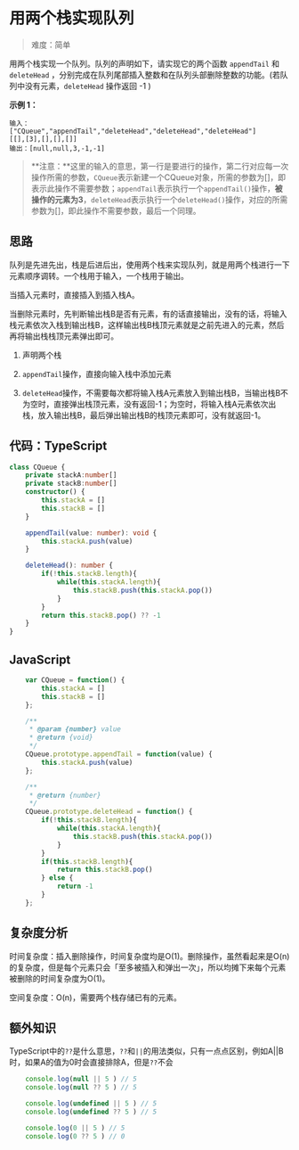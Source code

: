 # 用两个栈实现队列

> 难度：简单

用两个栈实现一个队列。队列的声明如下，请实现它的两个函数 `appendTail` 和 `deleteHead` ，分别完成在队列尾部插入整数和在队列头部删除整数的功能。(若队列中没有元素，`deleteHead` 操作返回 -1 )

**示例 1：**

```
输入：
["CQueue","appendTail","deleteHead","deleteHead","deleteHead"]
[[],[3],[],[],[]]
输出：[null,null,3,-1,-1]
```

> **注意：**这里的输入的意思，第一行是要进行的操作，第二行对应每一次操作所需的参数，`CQueue`表示新建一个CQueue对象，所需的参数为[]，即表示此操作不需要参数；`appendTail`表示执行一个`appendTail()`操作，**被操作的元素为3**，`deleteHead`表示执行一个`deleteHead()`操作，对应的所需参数为[]，即此操作不需要参数，最后一个同理。

## 思路

队列是先进先出，栈是后进后出，使用两个栈来实现队列，就是用两个栈进行一下元素顺序调转。一个栈用于输入，一个栈用于输出。

当插入元素时，直接插入到插入栈A。

当删除元素时，先判断输出栈B是否有元素，有的话直接输出，没有的话，将输入栈元素依次入栈到输出栈B，这样输出栈B栈顶元素就是之前先进入的元素，然后再将输出栈栈顶元素弹出即可。

1. 声明两个栈

2. `appendTail`操作，直接向输入栈中添加元素
3. `deleteHead`操作，不需要每次都将输入栈A元素放入到输出栈B，当输出栈B不为空时，直接弹出栈顶元素，没有返回-1；为空时，将输入栈A元素依次出栈，放入输出栈B，最后弹出输出栈B的栈顶元素即可，没有就返回-1。

## 代码：TypeScript

```typescript
class CQueue {
    private stackA:number[]
    private stackB:number[]
    constructor() {
        this.stackA = []
        this.stackB = []
    }

    appendTail(value: number): void {
        this.stackA.push(value)
    }

    deleteHead(): number {
        if(!this.stackB.length){
            while(this.stackA.length){
                this.stackB.push(this.stackA.pop())
            }
        }
        return this.stackB.pop() ?? -1
    }
}
```

## JavaScript

```javascript
    var CQueue = function() {
        this.stackA = []
        this.stackB = []
    };

    /** 
     * @param {number} value
     * @return {void}
     */
    CQueue.prototype.appendTail = function(value) {
        this.stackA.push(value)
    };

    /**
     * @return {number}
     */
    CQueue.prototype.deleteHead = function() {
        if(!this.stackB.length){
            while(this.stackA.length){
                this.stackB.push(this.stackA.pop())
            }
        }
        if(this.stackB.length){
            return this.stackB.pop()
        } else {
            return -1
        }
    };
```

## 复杂度分析

时间复杂度：插入删除操作，时间复杂度均是O(1)。删除操作，虽然看起来是O(n)的复杂度，但是每个元素只会「至多被插入和弹出一次」，所以均摊下来每个元素被删除的时间复杂度为O(1)。

空间复杂度：O(n)，需要两个栈存储已有的元素。

## 额外知识

TypeScript中的`??`是什么意思，`??`和`||`的用法类似，只有一点点区别，例如A||B时，如果A的值为0时会直接排除A，但是`??`不会

```typescript
	console.log(null || 5 ) // 5
	console.log(null ?? 5 ) // 5

	console.log(undefined || 5 ) // 5
	console.log(undefined ?? 5 ) // 5

	console.log(0 || 5 ) // 5
	console.log(0 ?? 5 ) // 0
```

